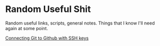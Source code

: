 # Random Useful Shit
Random useful links, scripts, general notes. Things that I know I'll need again at some point.

[Connecting Git to Github with SSH keys](https://gist.github.com/developius/c81f021eb5c5916013dc)
